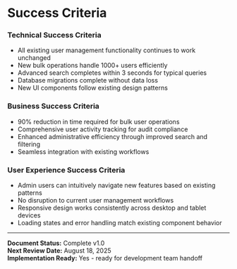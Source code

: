 # Success Criteria

### Technical Success Criteria
- All existing user management functionality continues to work unchanged
- New bulk operations handle 1000+ users efficiently
- Advanced search completes within 3 seconds for typical queries
- Database migrations complete without data loss
- New UI components follow existing design patterns

### Business Success Criteria
- 90% reduction in time required for bulk user operations
- Comprehensive user activity tracking for audit compliance
- Enhanced administrative efficiency through improved search and filtering
- Seamless integration with existing workflows

### User Experience Success Criteria
- Admin users can intuitively navigate new features based on existing patterns
- No disruption to current user management workflows
- Responsive design works consistently across desktop and tablet devices
- Loading states and error handling match existing component behavior

---

**Document Status:** Complete v1.0  
**Next Review Date:** August 18, 2025  
**Implementation Ready:** Yes - ready for development team handoff

